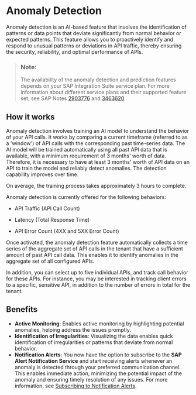 <!-- loio7a4fe7d85e10416e9dd63f98ccd780b2 -->

# Anomaly Detection

Anomaly detection is an AI-based feature that involves the identification of patterns or data points that deviate significantly from normal behavior or expected patterns. This feature allows you to proactively identify and respond to unusual patterns or deviations in API traffic, thereby ensuring the security, reliability, and optimal performance of APIs.

> ### Note:  
> The availability of the anomaly detection and prediction features depends on your SAP Integration Suite service plan. For more information about different service plans and their supported feature set, see SAP Notes [2903776](https://me.sap.com/notes/2903776) and [3463620](https://me.sap.com/notes/3463620).



<a name="loio7a4fe7d85e10416e9dd63f98ccd780b2__section_vfx_qly_s1c"/>

## How it works

Anomaly detection involves training an AI model to understand the behavior of your API calls. It works by comparing a current timeframe \(referred to as a 'window'\) of API calls with the corresponding past time-series data. The AI model will be trained automatically using all past API data that is available, with a minimum requirement of 3 months' worth of data. Therefore, it is necessary to have at least 3 months' worth of API data on an API to train the model and reliably detect anomalies. The detection capability improves over time.

On average, the training process takes approximately 3 hours to complete.

Anomaly detection is currently offered for the following behaviors:

-   API Traffic \(API Call Count\)

-   Latency \(Total Response Time\)
-   API Error Count \(4XX and 5XX Error Count\)

Once activated, the anomaly detection feature automatically collects a time series of the aggregate set of API calls in the tenant that have a sufficient amount of past API call data. This enables it to identify anomalies in the aggregate set of all configured APIs.

In addition, you can select up to five individual APIs, and track call behavior for these APIs. For instance, you may be interested in tracking client errors to a specific, sensitive API, in addition to the number of errors in total for the tenant.



<a name="loio7a4fe7d85e10416e9dd63f98ccd780b2__section_k2y_pzp_31c"/>

## Benefits

-   **Active Monitoring**: Enables active monitoring by highlighting potential anomalies, helping address the issues promptly.
-   **Identification of Irregularities**: Visualizing the data enables quick identification of irregularities or patterns that deviate from normal behavior.
-   **Notification Alerts**: You now have the option to subscribe to the **SAP Alert Notification Service** and start receiving alerts whenever an anomaly is detected through your preferred communication channel. This enables immediate action, minimizing the potential impact of the anomaly and ensuring timely resolution of any issues. For more information, see [Subscribing to Notification Alerts](subscribing-to-notification-alerts-88e96f4.md).

